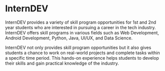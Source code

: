 # InternDEV

InternDEV provides a variety of skill program opportunities for 1st and 2nd year students who are interested in pursuing a career in the tech industry. InternDEV offers skill programs in various fields such as Web Development, Android Development, Python, Java, UI/UX, and Data Science.

InternDEV not only provides skill program opportunities but it also gives students a chance to work on real-world projects and complete tasks within a specific time period. This hands-on experience helps students to develop their skills and gain practical knowledge of the industry.
